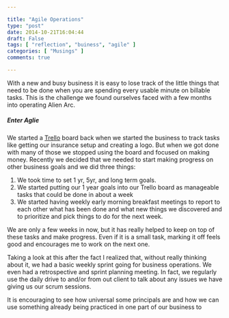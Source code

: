 ```yaml
---

title: "Agile Operations"
type: "post"
date: 2014-10-21T16:04:44
draft: False
tags: [ "reflection", "buiness", "agile" ]
categories: [ "Musings" ]
comments: true

---
```


<p>With a new and busy business it is easy to lose track of the little things that need to be done when you are spending every usable minute on billable tasks. This is the challenge we found ourselves faced with a few months into operating Alien Arc.</p>  <h5>Enter Aglie</h5>  <p>We started a <a href="http://www.Trello.com" target="_blank">Trello</a> board back when we started the business to track tasks like getting our insurance setup and creating a logo. But when we got done with many of those we stopped using the board and focused on making money. Recently we decided that we needed to start making progress on other business goals and we did three things: </p>  <ol>   <li>We took time to set 1 yr, 5yr, and long term goals. </li>    <li>We started putting our 1 year goals into our Trello board as manageable tasks that could be done in about a week </li>    <li>We started having weekly early morning breakfast meetings to report to each other what has been done and what new things we discovered and to prioritize and pick things to do for the next week. </li> </ol>  <p>We are only a few weeks in now, but it has really helped to keep on top of these tasks and make progress. Even if it is a small task, marking it off feels good and encourages me to work on the next one.</p>  <p>Taking a look at this after the fact I realized that, without really thinking about it, we had a basic weekly sprint going for business operations. We even had a retrospective and sprint planning meeting. In fact, we regularly use the daily drive to and/or from out client to talk about any issues we have giving us our scrum sessions.</p>  <p>It is encouraging to see how universal some principals are and how we can use something already being practiced in one part of our business to </p>
